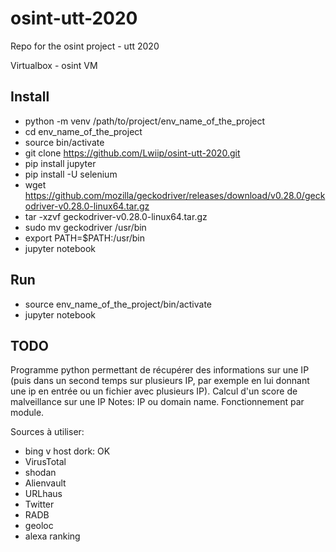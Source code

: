 # osint-utt-2020
Repo for the osint project - utt 2020


Virtualbox - osint VM

## Install
- python -m venv /path/to/project/env_name_of_the_project
- cd env_name_of_the_project
- source bin/activate
- git clone https://github.com/Lwiip/osint-utt-2020.git
- pip install jupyter 
- pip install -U selenium 
- wget https://github.com/mozilla/geckodriver/releases/download/v0.28.0/geckodriver-v0.28.0-linux64.tar.gz
- tar -xzvf geckodriver-v0.28.0-linux64.tar.gz 
- sudo mv geckodriver /usr/bin  
- export PATH=$PATH:/usr/bin
- jupyter notebook 

## Run 
- source env_name_of_the_project/bin/activate
- jupyter notebook 


## TODO
Programme python permettant de récupérer des informations sur une IP (puis dans un second temps sur plusieurs IP, par exemple en lui donnant une ip en entrée ou un fichier avec plusieurs IP).
Calcul d'un score de malveillance sur une IP
Notes: IP ou domain name. Fonctionnement par module. 

Sources à utiliser:
- bing v host dork: OK
- VirusTotal
- shodan 
- Alienvault
- URLhaus
- Twitter
- RADB 
- geoloc 
- alexa ranking


    

